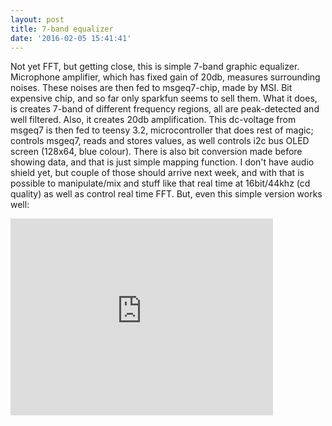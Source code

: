 ```yaml
---
layout: post
title: 7-band equalizer
date: '2016-02-05 15:41:41'
---
```


Not yet FFT, but getting close, this is simple 7-band graphic equalizer. Microphone amplifier, which has fixed gain of 20db, measures
surrounding noises. These noises are then fed to msgeq7-chip, made by MSI. Bit expensive chip, and so far only sparkfun seems to sell them.
What it does, is creates 7-band of different frequency regions, all are peak-detected and well filtered. Also, it creates 20db amplification.
This dc-voltage from msgeq7 is then fed to teensy 3.2, microcontroller that does rest of magic; controls msgeq7, reads and stores values, as well controls i2c 
bus OLED screen (128x64, blue colour). There is also bit conversion made before showing data, and that is just simple mapping function.
I don't have audio shield yet, but couple of those should arrive next week, and with that is possible to manipulate/mix and stuff like that real time at 16bit/44khz (cd quality)
as well as control real time FFT. But, even this simple version works well:

<iframe width="420" height="315" src="https://www.youtube.com/embed/oXUSYADG080" frameborder="0" allowfullscreen></iframe>
